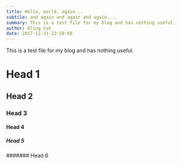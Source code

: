 ```yaml
---
title: Hello, world, again...
subtile: and again and again and again....
summary: This is a test file for my blog and has nothing useful.
author: Oling Cat
date: 2017-12-31 23:59:60
---
```


This is a test file for my blog and has nothing useful.

# Head 1

## Head 2

### Head 3

#### Head 4

##### Head 5

####### Head 6